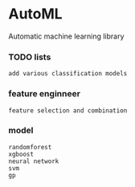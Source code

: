 # AutoML

Automatic machine learning library


### TODO lists
	add various classification models

### feature enginneer
	feature selection and combination

### model
	randomforest
	xgboost
	neural network
	svm
	gp
	
